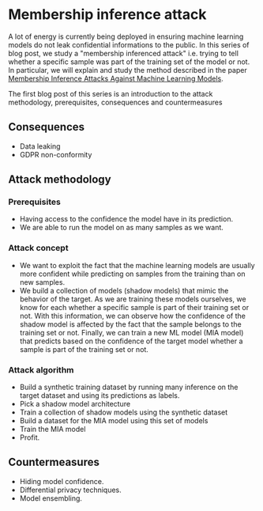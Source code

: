 # Membership inference attack

A lot of energy is currently being deployed in ensuring machine
learning models do not leak confidential informations to the public.
In this series of blog post, we study a "membership inferenced attack"
i.e. trying to tell whether a specific sample was part of the training
set of the model or not. In particular, we will explain and study the
method described in the paper [Membership Inference Attacks Against
Machine Learning Models](https://www.cs.cornell.edu/~shmat/shmat_oak17.pdf).

The first blog post of this series is an introduction to the
attack methodology, prerequisites, consequences and countermeasures

## Consequences

- Data leaking
- GDPR non-conformity

## Attack methodology

### Prerequisites

- Having access to the confidence the model have in its prediction.
- We are able to run the model on as many samples as we want.

### Attack concept

- We want to exploit the fact that the machine learning models are
  usually more confident while predicting on samples from the training
  than on new samples.
- We build a collection of models (shadow models) that mimic the
  behavior of the target. As we are training these models ourselves,
  we know for each whether a specific sample is part of their training
  set or not. With this information, we can observe how the confidence
  of the shadow model is affected by the fact that the sample belongs
  to the training set or not. Finally, we can train a new ML model
  (MIA model) that predicts based on the confidence of the target
  model whether a sample is part of the training set or not.

### Attack algorithm

- Build a synthetic training dataset by running many inference on the
  target dataset and using its predictions as labels.
- Pick a shadow model architecture
- Train a collection of shadow models using the synthetic dataset
- Build a dataset for the MIA model using this set of models
- Train the MIA model
- Profit.

## Countermeasures

- Hiding model confidence.
- Differential privacy techniques.
- Model ensembling.
